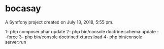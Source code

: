 bocasay
=======

A Symfony project created on July 13, 2018, 5:55 pm.

1-  php composer.phar update
2-  php bin/console doctrine:schema:update --force
3-  php bin/console doctrine:fixtures:load
4-  php bin/console server:run 


